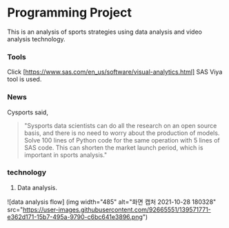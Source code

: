 # Programming Project
This is an analysis of sports strategies using data analysis and video analysis technology.

### Tools
Click [https://www.sas.com/en_us/software/visual-analytics.html]
SAS Viya tool is used.


### News
Cysports said, 
> "Sysports data scientists can do all the research on an open source basis, and there is no need to worry about the production of models. Solve 100 lines of Python code for the same operation with 5 lines of SAS code. This can shorten the market launch period, which is important in sports analysis."


### technology
1. Data analysis.

![data analysis flow] (img width="485" alt="화면 캡처 2021-10-28 180328" src="https://user-images.githubusercontent.com/92665551/139571771-e362d171-15b7-495a-9790-c6bc641e3896.png")






